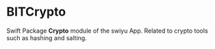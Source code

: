 # BITCrypto

Swift Package **Crypto** module of the swiyu App.
Related to crypto tools such as hashing and salting.
